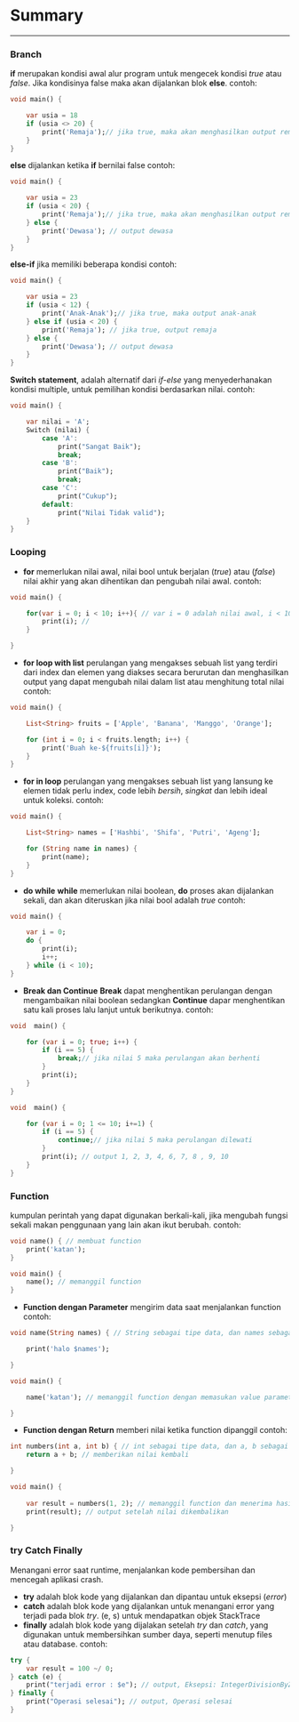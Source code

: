 # Summary
---

### Branch
**if** merupakan kondisi awal alur program untuk mengecek kondisi *true* atau *false*. Jika kondisinya false maka akan dijalankan blok **else**.
contoh:
```Dart
void main() {

    var usia = 18
    if (usia <> 20) {
        print('Remaja');// jika true, maka akan menghasilkan output remaja
    }
}
```
**else** dijalankan ketika **if** bernilai false
contoh:
```Dart
void main() {

    var usia = 23
    if (usia < 20) {
        print('Remaja');// jika true, maka akan menghasilkan output remaja
    } else {
        print('Dewasa'); // output dewasa 
    }
}
```
**else-if** jika memiliki beberapa kondisi
contoh:
```Dart
void main() {

    var usia = 23
    if (usia < 12) {
        print('Anak-Anak');// jika true, maka output anak-anak
    } else if (usia < 20) {
        print('Remaja'); // jika true, output remaja 
    } else {
        print('Dewasa'); // output dewasa
    }
}
```
**Switch statement**, adalah alternatif dari _if-else_ yang menyederhanakan kondisi multiple, untuk pemilihan kondisi berdasarkan nilai.
contoh:
```Dart
void main() {

    var nilai = 'A';
    Switch (nilai) {
        case 'A':
            print("Sangat Baik");
            break;
        case 'B':
            print("Baik");
            break;
        case 'C':
            print("Cukup");
        default:
            print("Nilai Tidak valid");
    }
}
```

### Looping
- **for**
memerlukan nilai awal, nilai bool untuk berjalan (_true_) atau (_false_) nilai akhir yang akan dihentikan dan pengubah nilai awal.
contoh:
```Dart
void main() {

    for(var i = 0; i < 10; i++){ // var i = 0 adalah nilai awal, i < 10 adalah nilai boolean (perulanagan), i++ adalah penghubah nilai awal  
        print(i); // 
    }

}
```
- **for loop with list**
perulangan yang mengakses sebuah list yang terdiri dari index dan elemen yang diakses secara berurutan dan menghasilkan output yang dapat mengubah nilai dalam list atau menghitung total nilai
contoh:
```Dart
void main() {

    List<String> fruits = ['Apple', 'Banana', 'Manggo', 'Orange'];

    for (int i = 0; i < fruits.length; i++) {
        print('Buah ke-${fruits[i]}');
    }
}
```
- **for in loop**
perulangan yang mengakses sebuah list yang lansung ke elemen tidak perlu index, code lebih _bersih_, _singkat_ dan lebih ideal untuk koleksi.
contoh:
```Dart
void main() {

    List<String> names = ['Hashbi', 'Shifa', 'Putri', 'Ageng'];

    for (String name in names) {
        print(name);
    }
}
```
- **do while**
**while** memerlukan nilai boolean, **do** proses akan dijalankan sekali, dan akan diteruskan jika nilai bool adalah _true_
contoh:
```Dart
void main() {

    var i = 0;
    do {
        print(i);
        i++;
    } while (i < 10);
}
```

- **Break dan Continue**
**Break** dapat menghentikan perulangan dengan mengambaikan nilai boolean sedangkan **Continue** dapar menghentikan satu kali proses lalu lanjut untuk berikutnya.
contoh:
```Dart
void  main() {

    for (var i = 0; true; i++) {
        if (i == 5) {
            break;// jika nilai 5 maka perulangan akan berhenti
        }
        print(i);
    }
}
```
```Dart
void  main() {

    for (var i = 0; 1 <= 10; i+=1) {
        if (i == 5) {
            continue;// jika nilai 5 maka perulangan dilewati
        }
        print(i); // output 1, 2, 3, 4, 6, 7, 8 , 9, 10
    }
}
```

### Function
kumpulan perintah yang dapat digunakan berkali-kali, jika mengubah fungsi sekali makan penggunaan yang lain akan ikut berubah.
contoh:
```Dart
void name() { // membuat function
    print('katan');
}

void main() {
    name(); // memanggil function
}
```
- **Function dengan Parameter**
mengirim data saat menjalankan function
contoh:
```Dart
void name(String names) { // String sebagai tipe data, dan names sebagai parameter

    print('halo $names');

}

void main() {

    name('katan'); // memanggil function dengan memasukan value parameter

}
```
- **Function dengan Return**
memberi nilai ketika function dipanggil
contoh:
```Dart
int numbers(int a, int b) { // int sebagai tipe data, dan a, b sebagai parameter
    return a + b; // memberikan nilai kembali

}

void main() {
    
    var result = numbers(1, 2); // memanggil function dan menerima hasilnya ke variable result
    print(result); // output setelah nilai dikembalikan

}
```
### try Catch Finally
Menangani error saat runtime, menjalankan kode pembersihan dan mencegah aplikasi crash.
- **try** adalah blok kode yang dijalankan dan dipantau untuk eksepsi (_error_)
- **catch** adalah blok kode yang dijalankan untuk menangani error yang terjadi pada blok _try_. (e, s) untuk mendapatkan objek StackTrace
- **finally** adalah blok kode yang dijalakan setelah _try_ dan _catch_, yang digunakan untuk membersihkan sumber daya, seperti menutup files atau database.
contoh:
```Dart
try {
    var result = 100 ~/ 0;
} catch (e) {
    print("terjadi error : $e"); // output, Eksepsi: IntegerDivisionByZeroException
} finally {
    print("Operasi selesai"); // output, Operasi selesai
}
```